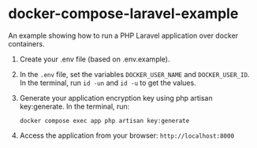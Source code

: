 # docker-compose-laravel-example
An example showing how to run a PHP Laravel application over docker containers.


1. Create your .env file (based on .env.example).


2. In the `.env` file, set the variables `DOCKER_USER_NAME` and `DOCKER_USER_ID`. In the terminal, run `id -un` and `id -u` to get the values.


3. Generate your application encryption key using php artisan key:generate. In the terminal, run:

    `docker compose exec app php artisan key:generate`
    
    
4. Access the application from your browser: `http://localhost:8000`
